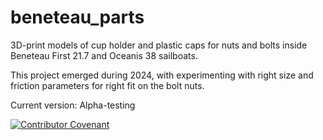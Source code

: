 # beneteau_parts
3D-print models of cup holder and plastic caps for nuts and bolts inside Beneteau First 21.7 and Oceanis 38 sailboats.


This project emerged during 2024, with experimenting with right size and friction parameters for right fit on the bolt nuts.


Current version: Alpha-testing

[![Contributor Covenant](https://img.shields.io/badge/Contributor%20Covenant-2.1-4baaaa.svg)](docs/CODE_OF_CONDUCT.md)
